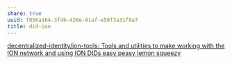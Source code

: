 ```yaml
---
share: true
uuid: f856a164-3f4b-426e-81af-e59f3a31f9a7
title: did-ion
---
```

[decentralized-identity/ion-tools: Tools and utilities to make working with the ION network and using ION DIDs easy peasy lemon squeezy](https://github.com/decentralized-identity/ion-tools)